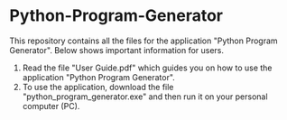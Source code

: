 # Python-Program-Generator
This repository contains all the files for the application "Python Program Generator". Below shows important information for users.

1. Read the file "User Guide.pdf" which guides you on how to use the application "Python Program Generator".
2. To use the application, download the file "python_program_generator.exe" and then run it on your personal computer (PC).

